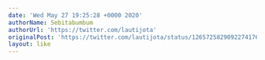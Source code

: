 ```yaml
---
date: 'Wed May 27 19:25:28 +0000 2020'
authorName: Sebitabumbum
authorUrl: 'https://twitter.com/lautijota'
originalPost: 'https://twitter.com/lautijota/status/1265725829092274176'
layout: like
---
```

